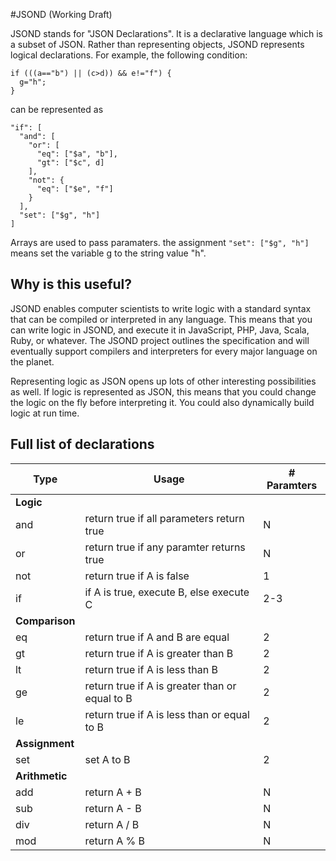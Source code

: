 #JSOND (Working Draft)

JSOND stands for "JSON Declarations".  It is a declarative language which is a subset of JSON.  Rather than representing objects, JSOND represents logical declarations. For example, the following condition:

    if (((a=="b") || (c>d)) && e!="f") {
      g="h";
    }

can be represented as

    "if": [
      "and": [
        "or": [
          "eq": ["$a", "b"],
          "gt": ["$c", d]
        ],
        "not": {
          "eq": ["$e", "f"]
        }
      ],
      "set": ["$g", "h"]
    ]
    
Arrays are used to pass paramaters.  the assignment `"set": ["$g", "h"]` means set the variable g to the string value "h".  

## Why is this useful?

JSOND enables computer scientists to write logic with a standard syntax that can be compiled or interpreted in any language.  This means that you can write logic in JSOND, and execute it in JavaScript, PHP, Java, Scala, Ruby, or whatever.  The JSOND project outlines the specification and will eventually support compilers and interpreters for every major language on the planet.

Representing logic as JSON opens up lots of other interesting possibilities as well.  If logic is represented as JSON, this means that you could change the logic on the fly before interpreting it.  You could also dynamically build logic at run time.

## Full list of declarations

| Type           | Usage                                           | # Paramters |
| ---------------|-------------------------------------------------|-------------|
| **Logic**
| and            | return true if all parameters return true       | N           |
| or             | return true if any paramter returns true        | N           |
| not            | return true if A is false                       | 1           |
| if             | if A is true, execute B, else execute C         | 2-3         |
| **Comparison** 
| eq             | return true if A and B are equal                | 2           |
| gt             | return true if A is greater than B              | 2           |
| lt             | return true if A is less than B                 | 2           |
| ge             | return true if A is greater than or equal to B  | 2           |
| le             | return true if A is less than or equal to B     | 2           |
| **Assignment**     
| set            | set A to B                                      | 2           |
| **Arithmetic**    
| add            | return A + B                                    | N           |
| sub            | return A - B                                    | N           |
| div            | return A / B                                    | N           |
| mod            | return A % B                                    | N           |


